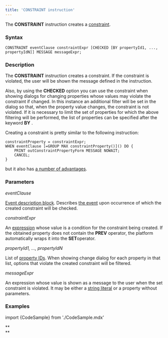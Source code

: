 ```yaml
---
title: 'CONSTRAINT instruction'
---
```


The **CONSTRAINT** instruction creates a [constraint](Constraints.md).

### Syntax

    CONSTRAINT eventClause constraintExpr [CHECKED [BY propertyId1, ..., propertyIdN]] MESSAGE messageExpr;

### Description

The **CONSTRAINT** instruction creates a constraint. If the constraint is violated, the user will be shown the message defined in the instruction.

Also, by using the **CHECKED** option you can use the constraint when showing dialogs for changing properties whose values may violate the constraint if changed. In this instance an additional filter will be set in the dialog so that, when the property value changes, the constraint is not violated. If it is necessary to limit the set of properties for which the above filtering will be performed, the list of properties can be specified after the keyword **BY** .

Creating a constraint is pretty similar to the following instruction:

    constraintProperty = constraintExpr;
    WHEN eventClause [=GROUP MAX constraintProperty()]() DO {
        PRINT outConstraintPropertyForm MESSAGE NOWAIT;
        CANCEL;
    }

but it also has [a number of advantages](Constraints.md).

### Parameters

*eventClause*

[Event description block](Event_description_block.md). Describes [the event](Events.md) upon occurrence of which the created constraint will be checked.

*constraintExpr*

An [expression](Expression.md) whose value is a condition for the constraint being created. If the obtained property does not contain the **PREV** operator, the platform automatically wraps it into the **SET**operator.

*propertyId1, ..., propertyIdN*

List of [property IDs](IDs.md#propertyid-broken). When showing change dialog for each property in that list, options that violate the created constraint will be filtered.

*messageExpr*

An expression whose value is shown as a message to the user when the set constraint is violated. It may be either a [string literal](IDs.md#strliteral-broken) or a property without parameters.

### Examples


import {CodeSample} from './CodeSample.mdx'

<CodeSample url="http://documentation.lsfusion.org:5000/sample?file=InstructionSample&block=constraint"/>

**  
**
